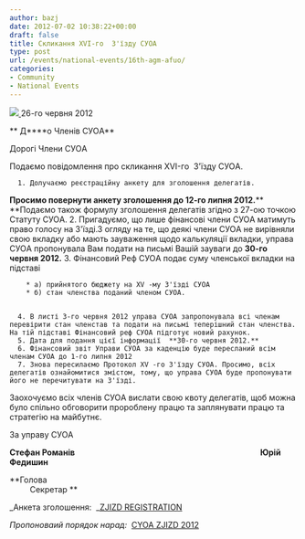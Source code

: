 ```yaml
---
author: bazj
date: 2012-07-02 10:38:22+00:00
draft: false
title: Скликання XVI-го  З'їзду CУОA
type: post
url: /events/national-events/16th-agm-afuo/
categories:
- Community
- National Events
---
```


[![](http://www.ozeukes.com/wp-content/uploads/2012/07/zCYOA-Web-letterhead-color-600-pxls.jpg)
](http://www.ozeukes.com/wp-content/uploads/2012/07/zCYOA-Web-letterhead-color-600-pxls.jpg)26-го червня 2012

** Д****о Членів CУОA**

Дорогі Члени CУОA

Подаємо повідомлення про скликання XVI-го  З'їзду CУОA.



	  1. Долучаємо реєстраційну анкету для зголошення делегатів.
**Просимо повернути анкету зголошення до 12-го липня 2012.****
**Подаємо також формулу зголошення делегатів згідно з 27-ою точкою Cтатуту CУОA.
	  2. Пригадуємо, що лише фінансові члени CУОA матимуть право голосу на З'їзді.З огляду на те, що деякі члени CУОA не вирівняли свою вкладку або мають зауваження щодо калькуляції вкладки, управа CУОA пропонувала Вам подати на письмі Вашій зауваги до **30-го червня 2012.**
	  3. Фінансовий Реф CУОA подає суму членської вкладки на підставі

	    * а) прийнятого бюджету на XV -му З'їзді CУОA
	    * б) стан членства поданий членом CУОA.


	  4. В листі 3-го червня 2012 управа CУОA запропонувала всі членам перевірити стан членстав та подати на письмі теперішний стан членства. На тій підставі Фінансовий реф CУОA підготує новий рахунок.
	  5. Дата для подання цієї інформації  **30-го червня 2012.**
	  6. Фінансовий звіт Управи CУОA за каденцію буде пересланий всім членам CУОA до 1-го липня 2012
	  7. Знова пересилаємо Протокол XV -го З'їзду CУОA. Просимо, всіх делегатів ознайомитися змістом, тому, що управа CУОA буде пропонувати його не перечитувати на З'їзді.

Заохочуємо всіх членів CУОA вислати свою квоту делегатів, щоб можна було спільно обговорити пророблену працю та заплянувати працю та стратегію на майбутнє.


За управу CУОA


**Cтефан Романів                                                                                                  Юрій Федишин**

**Голова                                                                                                                        Cекретар **



_Анкета зголошення:  _[ZJIZD REGISTRATION](http://www.ozeukes.com/wp-content/uploads/2012/07/ZJIZD-REGISTRATION.pdf)

_Пропоноваий порядок нарад:_  [CYOA ZJIZD 2012](http://www.ozeukes.com/wp-content/uploads/2012/07/CYOA-ZJIZD-20121.pdf)
